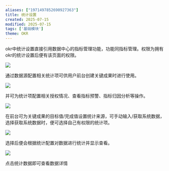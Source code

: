 ```yaml
---
aliases: ["1971497852690927363"]
title: 统计设置
created: 2025-07-15
modified: 2025-07-15
tags: ['基础模块']
theme: OKR
---
```


okr中统计设置直接引用数据中心的指标管理功能，功能同指标管理。权限为拥有okr的统计设置后便有该页面的权限。

![](https://myhelpdoc.oss-cn-heyuan.aliyuncs.com/mdimages/df10ef07005eb31eacb11d80595a238b.jpg)

通过数据源配置相关统计项可供用户前台创建关键成果时进行使用。

![](https://myhelpdoc.oss-cn-heyuan.aliyuncs.com/mdimages/8644b9017bf112ad02b075359611cdcc.jpg)

并可为统计项配置相关授权情况、查看指标预警、指标归因分析等操作。

![](https://myhelpdoc.oss-cn-heyuan.aliyuncs.com/mdimages/17eb18658509470b1b8b445ae1042012.jpg)

在前台可为关键成果的目标值/完成值设置统计来源，可手动输入/获取系统数据，选择获取系统数据时，便可选择自己有权限的统计项。

![](https://myhelpdoc.oss-cn-heyuan.aliyuncs.com/mdimages/becc9568b35e005f3fb119b8d08e50c1.jpg)

选择后便会根据统计配置对数据进行统计并显示查看。

![](https://myhelpdoc.oss-cn-heyuan.aliyuncs.com/mdimages/bc3b1f6994437c124eaac303482bc487.jpg)

点击统计数据即可查看数据详情  
